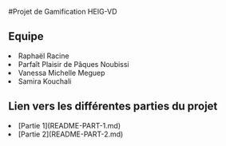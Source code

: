 #Projet de Gamification HEIG-VD

## Equipe
<li> Raphaël Racine
<li> Parfaît Plaisir de Pâques Noubissi
<li> Vanessa Michelle Meguep
<li> Samira Kouchali

## Lien vers les différentes parties du projet
<li>[Partie 1](README-PART-1.md)
<li>[Partie 2](README-PART-2.md)